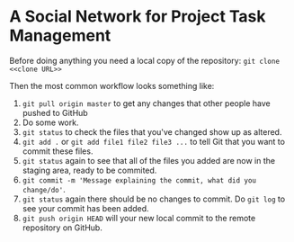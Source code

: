 A Social Network for Project Task Management
============
Before doing anything you need a local copy of the repository:
`git clone <<clone URL>>`

Then the most common workflow looks something like:

1. `git pull origin master` to get any changes that other people have pushed to GitHub
2. Do some work.
3. `git status` to check the files that you've changed show up as altered.
4. `git add .`  or `git add file1 file2 file3 ...` to tell Git that you want to commit these files.
5. `git status` again to see that all of the files you added are now in the staging area, ready to be commited.
6. `git commit -m 'Message explaining the commit, what did you change/do'`.
7. `git status` again there should be no changes to commit. Do `git log` to see your commit has been added.
8. `git push origin HEAD` will your new local commit to the remote repository on GitHub.
